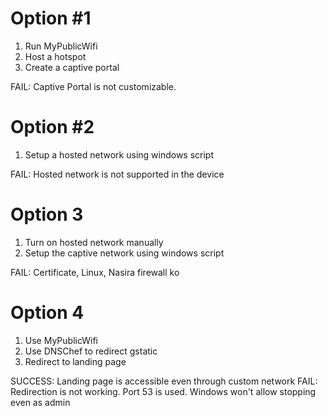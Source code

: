 # Option #1

1. Run MyPublicWifi
2. Host a hotspot
3. Create a captive portal

FAIL: Captive Portal is not customizable. 

# Option #2
1. Setup a hosted network using windows script

FAIL: Hosted network is not supported in the device

# Option 3
1. Turn on hosted network manually
2. Setup the captive network using windows script

FAIL: Certificate, Linux, Nasira firewall ko 

# Option 4
1. Use MyPublicWifi
2. Use DNSChef to redirect gstatic
3. Redirect to landing page

SUCCESS: Landing page is accessible even through custom network
FAIL: Redirection is not working. Port 53 is used. Windows won't allow stopping even as admin